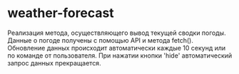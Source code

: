 # weather-forecast
Реализация метода, осуществляющего вывод текущей сводки погоды. Данные о погоде получены с помощью API и метода fetch(). Обновление данных происходит автоматически каждые 10 секунд или по команде от пользователя. При нажатии кнопки 'hide' автоматический запрос данных прекращается.

